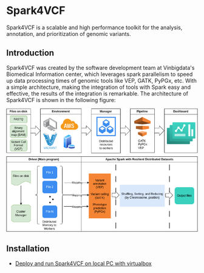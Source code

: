 # Spark4VCF

Spark4VCF is a scalable and high performance toolkit for the analysis, annotation, and prioritization of genomic variants.

## Introduction

Spark4VCF was created by the software development team at Vinbigdata's Biomedical Information center, which leverages spark parallelism to speed up data processing times of genomic tools like VEP, GATK, PyPGx, etc. With a simple architecture, making the integration of tools with Spark easy and effective, the results of the integration is remarkable. The architecture of Spark4VCF is shown in the following figure:

![Spark4VCF integration flow](/data/img/Spark4VCF.png)

## Installation
* [Deploy and run Spark4VCF on local PC with virtualbox](/docs/virtualbox_deployment.md)
